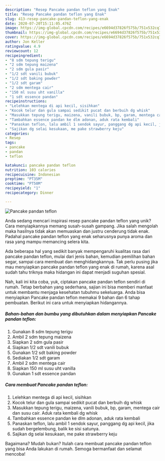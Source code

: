 ```yaml
---
description: "Resep Pancake pandan teflon yang Enak"
title: "Resep Pancake pandan teflon yang Enak"
slug: 413-resep-pancake-pandan-teflon-yang-enak
date: 2020-07-20T15:11:05.476Z
image: https://img-global.cpcdn.com/recipes/e6694d37826f575b/751x532cq70/pancake-pandan-teflon-foto-resep-utama.jpg
thumbnail: https://img-global.cpcdn.com/recipes/e6694d37826f575b/751x532cq70/pancake-pandan-teflon-foto-resep-utama.jpg
cover: https://img-global.cpcdn.com/recipes/e6694d37826f575b/751x532cq70/pancake-pandan-teflon-foto-resep-utama.jpg
author: Jon Keller
ratingvalue: 4.9
reviewcount: 12
recipeingredient:
- "8 sdm tepung terigu"
- "2 sdm tepung maizena"
- "2 sdm gula pasir"
- "1/2 sdt vanili bubuk"
- "1/2 sdt baking powder"
- "1/2 sdt garam"
- "2 sdm mentega cair"
- "150 ml susu uht vanilla"
- "1 sdt essence pandan"
recipeinstructions:
- "Lelehkan mentega di api kecil, sisihkan"
- "Kocok telur dan gula sampai sedikit pucat dan berbuih dg whisk"
- "Masukkan tepung terigu, maizena, vanili bubuk, bp, garam, mentega cair dan susu cair. Aduk rata kembali dg whisk"
- "Tambahkan essence pandan ke dlm adonan, aduk rata kembali"
- "Panaskan teflon, lalu ambil 1 sendok sayur, panggang dg api kecil, jika sudah bergelembung, balik ke sisi satunya."
- "Sajikan dg selai kesukaan, me pake strawberry keju"
categories:
- Resep
tags:
- pancake
- pandan
- teflon

katakunci: pancake pandan teflon 
nutrition: 103 calories
recipecuisine: Indonesian
preptime: "PT35M"
cooktime: "PT50M"
recipeyield: "1"
recipecategory: Dinner

---
```



![Pancake pandan teflon](https://img-global.cpcdn.com/recipes/e6694d37826f575b/751x532cq70/pancake-pandan-teflon-foto-resep-utama.jpg)

Anda sedang mencari inspirasi resep pancake pandan teflon yang unik? Cara menyiapkannya memang susah-susah gampang. Jika salah mengolah maka hasilnya tidak akan memuaskan dan justru cenderung tidak enak. Padahal pancake pandan teflon yang enak seharusnya punya aroma dan rasa yang mampu memancing selera kita.

Ada beberapa hal yang sedikit banyak mempengaruhi kualitas rasa dari pancake pandan teflon, mulai dari jenis bahan, kemudian pemilihan bahan segar, sampai cara membuat dan menghidangkannya. Tak perlu pusing jika mau menyiapkan pancake pandan teflon yang enak di rumah, karena asal sudah tahu triknya maka hidangan ini dapat menjadi suguhan spesial.




Nah, kali ini kita coba, yuk, ciptakan pancake pandan teflon sendiri di rumah. Tetap berbahan yang sederhana, sajian ini bisa memberi manfaat untuk membantu menjaga kesehatan tubuhmu sekeluarga. Anda bisa menyiapkan Pancake pandan teflon memakai 9 bahan dan 6 tahap pembuatan. Berikut ini cara untuk menyiapkan hidangannya.

<!--inarticleads1-->

##### Bahan-bahan dan bumbu yang dibutuhkan dalam menyiapkan Pancake pandan teflon:

1. Gunakan 8 sdm tepung terigu
1. Ambil 2 sdm tepung maizena
1. Siapkan 2 sdm gula pasir
1. Siapkan 1/2 sdt vanili bubuk
1. Gunakan 1/2 sdt baking powder
1. Sediakan 1/2 sdt garam
1. Ambil 2 sdm mentega cair
1. Siapkan 150 ml susu uht vanilla
1. Gunakan 1 sdt essence pandan




<!--inarticleads2-->

##### Cara membuat Pancake pandan teflon:

1. Lelehkan mentega di api kecil, sisihkan
1. Kocok telur dan gula sampai sedikit pucat dan berbuih dg whisk
1. Masukkan tepung terigu, maizena, vanili bubuk, bp, garam, mentega cair dan susu cair. Aduk rata kembali dg whisk
1. Tambahkan essence pandan ke dlm adonan, aduk rata kembali
1. Panaskan teflon, lalu ambil 1 sendok sayur, panggang dg api kecil, jika sudah bergelembung, balik ke sisi satunya.
1. Sajikan dg selai kesukaan, me pake strawberry keju




Bagaimana? Mudah bukan? Itulah cara membuat pancake pandan teflon yang bisa Anda lakukan di rumah. Semoga bermanfaat dan selamat mencoba!
